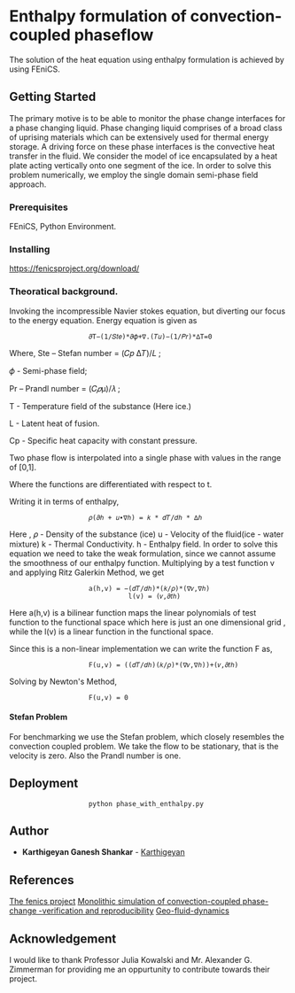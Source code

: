 # Enthalpy formulation of convection-coupled phaseflow

The solution of the heat equation using enthalpy formulation is achieved by using FEniCS.

## Getting Started
The primary motive is to be able to monitor the phase change interfaces for a phase changing liquid. Phase changing liquid comprises of a broad class of uprising materials which can be extensively used for thermal energy storage. A driving force on these phase interfaces is the convective heat transfer in the fluid. We consider the model of ice encapsulated by a heat plate acting vertically onto one segment of the ice. In order to solve this problem numerically, we employ the single domain semi-phase field approach.

### Prerequisites
FEniCS, Python Environment. 

### Installing
https://fenicsproject.org/download/

### Theoratical background.
Invoking the incompressible Navier stokes equation, but diverting our focus to the energy equation.
Energy equation is given as 
                
                        𝜕T−(1/𝑆𝑡𝑒)*𝜕𝜙+∇.(𝑇𝑢)−(1/𝑃𝑟)*∆T=0
                        
Where, Ste – Stefan number = (𝐶𝑝 ∆𝑇)/𝐿   ; 
  
  𝜙 - Semi-phase field;
      
  Pr – Prandl number = (𝐶*𝑝*μ)/𝜆 ;
     
  T - Temperature field of the substance (Here ice.)
    
  L - Latent heat of fusion. 
  
  Cp - Specific heat capacity with constant pressure.
    
Two phase flow is interpolated into a single phase with values in the range of \[0,1\].
                                          
Where the functions are differentiated with respect to t.
            
Writing it in terms of enthalpy,

                        𝜌(𝜕ℎ + 𝑢∙∇ℎ) = 𝑘 * 𝑑𝑇/𝑑ℎ * ∆ℎ
			
Here ,  𝜌 - Density of the substance (ice)
	u - Velocity of the fluid(ice - water mixture)
        k - Thermal Conductivity.
	h - Enthalpy field.
In order to solve this equation we need to take the weak formulation, since we cannot assume the smoothness of our enthalpy function.
Multiplying by a test function v and applying Ritz Galerkin Method, we get

                        a(h,v) = −(𝑑𝑇/𝑑ℎ)*(𝑘/𝜌)*(∇𝑣,∇ℎ)
			            	      l(v) = (𝑣,𝜕𝑡ℎ)
		  
Here a(h,v) is a bilinear function maps the linear polynomials of test function to the functional space which here is just an one dimensional grid , while the l(v) is a linear function in the functional space.

Since this is a non-linear implementation we can write the function F as,

                        F(u,v) = ((𝑑𝑇/𝑑ℎ)(𝑘/𝜌)*(∇𝑣,∇ℎ))+(𝑣,𝜕𝑡ℎ)
                        
Solving by Newton's Method,
              
                        F(u,v) = 0
                        
#### Stefan Problem
For benchmarking we use the Stefan problem, which closely resembles the convection coupled problem. We take the flow to be stationary, 
that is the velocity is zero. Also the Prandl number is one.

## Deployment

                        python phase_with_enthalpy.py

## Author
* **Karthigeyan Ganesh Shankar**  - [Karthigeyan](https://github.com/karthigeyanrgs)

## References
[The fenics project](https://doi.org/10.11588/ans.2015.100.20553)
[Monolithic simulation of convection-coupled phase-change -verification and reproducibility](https://arxiv.org/abs/1801.03429)
[Geo-fluid-dynamics](https://github.com/geo-fluid-dynamics/phaseflow-fenics)

## Acknowledgement
I would like to thank Professor Julia Kowalski and Mr. Alexander G. Zimmerman for providing me an oppurtunity to contribute towards their project.
